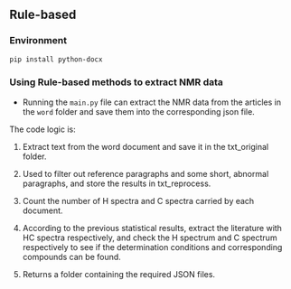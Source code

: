 ## Rule-based

### Environment

```bash
pip install python-docx
```
### Using Rule-based methods to extract NMR data
- Running the ```main.py``` file can extract the NMR data from the articles in the ```word``` folder and save them into the corresponding json file.


The code logic is: 
1. Extract text from the word document and save it in the txt_original folder.

2. Used to filter out reference paragraphs and some short, abnormal paragraphs, and store the results in txt_reprocess.

3. Count the number of H spectra and C spectra carried by each document.

4. According to the previous statistical results, extract the literature with HC spectra respectively, and check the H spectrum and C spectrum respectively to see if the determination conditions and corresponding compounds can be found.

5. Returns a folder containing the required JSON files.